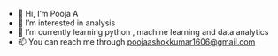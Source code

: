 - 👋 Hi, I’m Pooja A
- 👀 I’m interested in analysis
- 🌱 I’m currently learning python , machine learning and data analytics
- 📫 You can reach me through poojaashokkumar1606@gmail.com

<!---
pooch16/pooch16 is a ✨ special ✨ repository because its `README.md` (this file) appears on your GitHub profile.
You can click the Preview link to take a look at your changes.
--->
